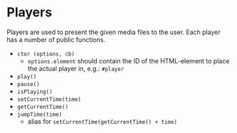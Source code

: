 # Players
Players are used to present the given media files to the user. Each player has a number of public functions.

* `ctor (options, cb)`
  * `options.element` should contain the ID of the HTML-element to place the actual player in, e.g.: `#player`
* `play()`
* `pause()`
* `isPlaying()`
* `setCurrentTime(time)`
* `getCurrentTime()`
* `jumpTime(time)`
  * alias for `setCurrentTime(getCurrentTime() + time)`
